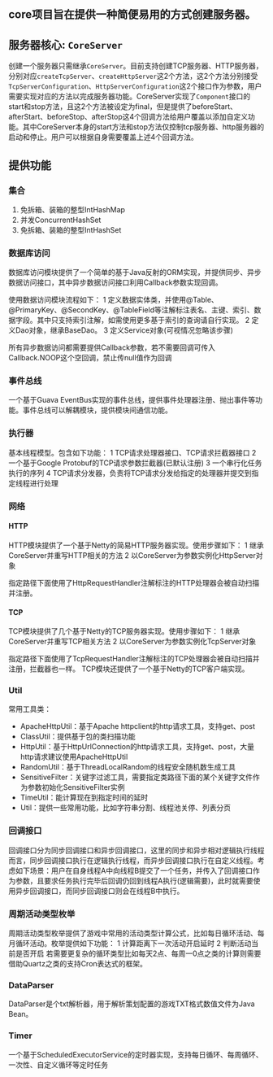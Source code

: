 ## core项目旨在提供一种简便易用的方式创建服务器。

## 服务器核心: `CoreServer`
创建一个服务器只需继承`CoreServer`。目前支持创建TCP服务器、HTTP服务器，分别对应`createTcpServer`、`createHttpServer`这2个方法，这2个方法分别接受`TcpServerConfiguration`、`HttpServerConfiguration`这2个接口作为参数，用户需要实现对应的方法以完成服务器功能。CoreServer实现了`Component`接口的start和stop方法，且这2个方法被设定为final，但是提供了beforeStart、afterStart、beforeStop、afterStop这4个回调方法给用户覆盖以添加自定义功能。其中CoreServer本身的start方法和stop方法仅控制tcp服务器、http服务器的启动和停止。用户可以根据自身需要覆盖上述4个回调方法。

## 提供功能
### 集合
1. 免拆箱、装箱的整型IntHashMap
2. 并发ConcurrentHashSet
3. 免拆箱、装箱的整型IntHashSet

### 数据库访问
数据库访问模块提供了一个简单的基于Java反射的ORM实现，并提供同步、异步数据访问接口，其中异步数据访问接口利用Callback参数实现回调。

使用数据访问模块流程如下：
1 定义数据实体类，并使用@Table、@PrimaryKey、@SecondKey、@TableField等注解标注表名、主键、索引、数据字段。其中只支持索引注解，如需使用更多基于索引的查询请自行实现。
2 定义Dao对象，继承BaseDao。
3 定义Service对象(可视情况忽略该步骤)

所有异步数据访问都需要提供Callback参数，若不需要回调可传入Callback.NOOP这个空回调，禁止传null值作为回调

### 事件总线
一个基于Guava EventBus实现的事件总线，提供事件处理器注册、抛出事件等功能。事件总线可以解耦模块，提供模块间通信功能。

### 执行器
基本线程模型。包含如下功能：
1 TCP请求处理器接口、TCP请求拦截器接口
2 一个基于Google Protobuf的TCP请求参数拦截器(已默认注册)
3 一个串行化任务执行的序列
4 TCP请求分发器，负责将TCP请求分发给指定的处理器并提交到指定线程进行处理

### 网络
#### HTTP
HTTP模块提供了一个基于Netty的简易HTTP服务器实现。使用步骤如下：
1 继承CoreServer并重写HTTP相关的方法
2 以CoreServer为参数实例化HttpServer对象

指定路径下面使用了HttpRequestHandler注解标注的HTTP处理器会被自动扫描并注册。

#### TCP
TCP模块提供了几个基于Netty的TCP服务器实现。使用步骤如下：
1 继承CoreServer并重写TCP相关方法
2 以CoreServer为参数实例化TcpServer对象

指定路径下面使用了TcpRequestHandler注解标注的TCP处理器会被自动扫描并注册，拦截器也一样。
TCP模块还提供了一个基于Netty的TCP客户端实现。

### Util
常用工具类：
* ApacheHttpUtil：基于Apache httpclient的http请求工具，支持get、post
* ClassUtil：提供基于包的类扫描功能
* HttpUtil：基于HttpUrlConnection的http请求工具，支持get、post，大量http请求建议使用ApacheHttpUtil
* RandomUtil：基于ThreadLocalRandom的线程安全随机数生成工具
* SensitiveFilter：关键字过滤工具，需要指定类路径下面的某个关键字文件作为参数初始化SensitiveFilter实例
* TimeUtil：能计算现在到指定时间的延时
* Util：提供一些常用功能，比如字符串分割、线程池关停、列表分页

### 回调接口
回调接口分为同步回调接口和异步回调接口，这里的同步和异步相对逻辑执行线程而言，同步回调接口执行在逻辑执行线程，而异步回调接口执行在自定义线程。考虑如下场景：用户在自身线程A中向线程B提交了一个任务，并传入了回调接口作为参数，且要求任务执行完毕后回调仍回到线程A执行(逻辑需要)，此时就需要使用异步回调接口，而同步回调接口则会在线程B中执行。

### 周期活动类型枚举
周期活动类型枚举提供了游戏中常用的活动类型计算公式，比如每日循环活动、每月循环活动。枚举提供如下功能：
1 计算距离下一次活动开启延时
2 判断活动当前是否开启
若需要更复杂的循环类型比如每天2点、每周一0点之类的计算则需要借助Quartz之类的支持Cron表达式的框架。

### DataParser
DataParser是个txt解析器，用于解析策划配置的游戏TXT格式数值文件为Java Bean。

### Timer
一个基于ScheduledExecutorService的定时器实现，支持每日循环、每周循环、一次性、自定义循环等定时任务
